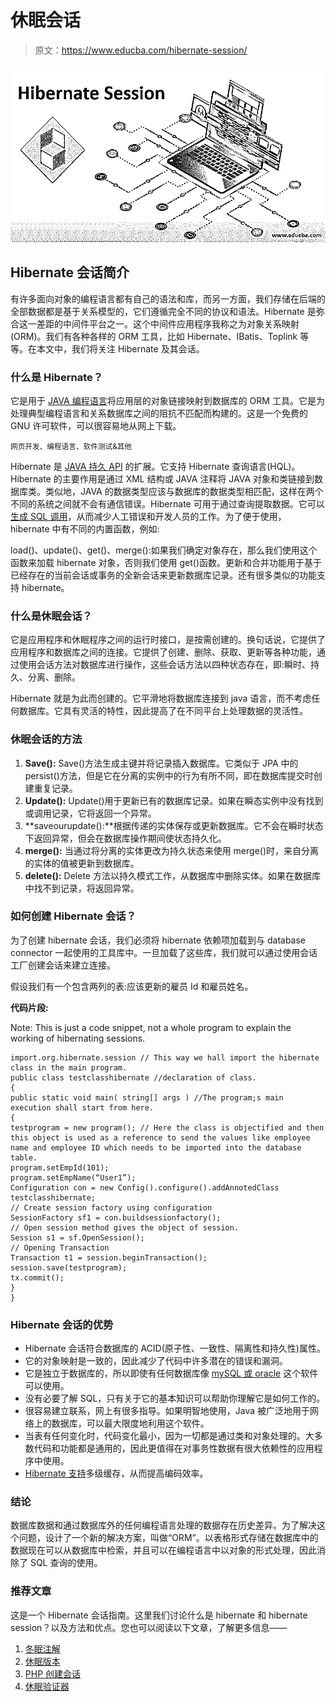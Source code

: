 # 休眠会话

> 原文：<https://www.educba.com/hibernate-session/>

![hibernate session](img/7ec9ed747d3a04b05954a34809ec658e.png)



## Hibernate 会话简介

有许多面向对象的编程语言都有自己的语法和库，而另一方面，我们存储在后端的全部数据都是基于关系模型的，它们遵循完全不同的协议和语法。Hibernate 是弥合这一差距的中间件平台之一。这个中间件应用程序我称之为对象关系映射(ORM)。我们有各种各样的 ORM 工具，比如 Hibernate、IBatis、Toplink 等等。在本文中，我们将关注 Hibernate 及其会话。

### 什么是 Hibernate？

它是用于 [JAVA 编程语言](https://www.educba.com/java-programming-language-features/)将应用层的对象链接映射到数据库的 ORM 工具。它是为处理典型编程语言和关系数据库之间的阻抗不匹配而构建的。这是一个免费的 GNU 许可软件，可以很容易地从网上下载。

<small>网页开发、编程语言、软件测试&其他</small>

Hibernate 是 [JAVA 持久 API](https://www.educba.com/java-persistence-api/) 的扩展。它支持 Hibernate 查询语言(HQL)。Hibernate 的主要作用是通过 XML 结构或 JAVA 注释将 JAVA 对象和类链接到数据库类。类似地，JAVA 的数据类型应该与数据库的数据类型相匹配，这样在两个不同的系统之间就不会有通信错误。Hibernate 可用于通过查询提取数据。它可以[生成 SQL 调用](https://www.educba.com/what-is-sql/)，从而减少人工错误和开发人员的工作。为了便于使用，hibernate 中有不同的内置函数，例如:

load()、update()、get()、merge():如果我们确定对象存在，那么我们使用这个函数来加载 hibernate 对象，否则我们使用 get()函数。更新和合并功能用于基于已经存在的当前会话或事务的全新会话来更新数据库记录。还有很多类似的功能支持 hibernate。

### 什么是休眠会话？

它是应用程序和休眠程序之间的运行时接口，是按需创建的。换句话说，它提供了应用程序和数据库之间的连接。它提供了创建、删除、获取、更新等各种功能，通过使用会话方法对数据库进行操作，这些会话方法以四种状态存在，即:瞬时、持久、分离、删除。

Hibernate 就是为此而创建的。它平滑地将数据库连接到 java 语言，而不考虑任何数据库。它具有灵活的特性，因此提高了在不同平台上处理数据的灵活性。

### 休眠会话的方法

1.  **Save():** Save()方法生成主键并将记录插入数据库。它类似于 JPA 中的 persist()方法，但是它在分离的实例中的行为有所不同，即在数据库提交时创建重复记录。
2.  **Update():** Update()用于更新已有的数据库记录。如果在瞬态实例中没有找到或调用记录，它将返回一个异常。
3.  **saveourupdate():**根据传递的实体保存或更新数据库。它不会在瞬时状态下返回异常，但会在数据库操作期间使状态持久化。
4.  **merge():** 当通过将分离的实体更改为持久状态来使用 merge()时，来自分离的实体的值被更新到数据库。
5.  **delete():** Delete 方法以持久模式工作，从数据库中删除实体。如果在数据库中找不到记录，将返回异常。

### 如何创建 Hibernate 会话？

为了创建 hibernate 会话，我们必须将 hibernate 依赖项加载到与 database connector 一起使用的工具库中。一旦加载了这些库，我们就可以通过使用会话工厂创建会话来建立连接。

假设我们有一个包含两列的表:应该更新的雇员 Id 和雇员姓名。

**代码片段:**

Note: This is just a code snippet, not a whole program to explain the working of hibernating sessions.

```
import.org.hibernate.session // This way we hall import the hibernate class in the main program.
public class testclasshibernate //declaration of class.
{
public static void main( string[] args ) //The program;s main execution shall start from here.
{
testprogram = new program(); // Here the class is objectified and then this object is used as a reference to send the values like employee name and employee ID which needs to be imported into the database table.
program.setEmpId(101);
program.setEmpName(“User1”);
Configuration con = new Config().configure().addAnnotedClass testclasshibernate;
// Create session factory using configuration
SessionFactory sf1 = con.buildsessionfactory();
// Open session method gives the object of session.
Session s1 = sf.OpenSession();
// Opening Transaction
Transaction t1 = session.beginTransaction();
session.save(testprogram);
tx.commit();
}
}
```

### Hibernate 会话的优势

*   Hibernate 会话符合数据库的 ACID(原子性、一致性、隔离性和持久性)属性。
*   它的对象映射是一致的，因此减少了代码中许多潜在的错误和漏洞。
*   它是独立于数据库的，所以即使有任何数据库像 [mySQL 或 oracle](https://www.educba.com/mysql-vs-oracle/) 这个软件可以使用。
*   没有必要了解 SQL，只有关于它的基本知识可以帮助你理解它是如何工作的。
*   很容易建立联系，网上有很多指导。如果明智地使用，Java 被广泛地用于网络上的数据库，可以最大限度地利用这个软件。
*   当表有任何变化时，代码变化最小，因为一切都是通过类和对象处理的。大多数代码和功能都是通用的，因此更值得在对事务性数据有很大依赖性的应用程序中使用。
*   [Hibernate 支持](https://www.educba.com/hibernate-mapping/)多级缓存，从而提高编码效率。

### 结论

数据库数据和通过数据库外的任何编程语言处理的数据存在历史差异。为了解决这个问题，设计了一个新的解决方案，叫做“ORM”。以表格形式存储在数据库中的数据现在可以从数据库中检索，并且可以在编程语言中以对象的形式处理，因此消除了 SQL 查询的使用。

### 推荐文章

这是一个 Hibernate 会话指南。这里我们讨论什么是 hibernate 和 hibernate session？以及方法和优点。您也可以阅读以下文章，了解更多信息——

1.  [冬眠注解](https://www.educba.com/hibernate-annotations/)
2.  [休眠版本](https://www.educba.com/hibernate-versions/)
3.  [PHP 创建会话](https://www.educba.com/php-create-session/)
4.  [休眠验证器](https://www.educba.com/hibernate-validator/)





